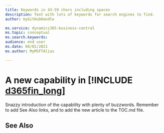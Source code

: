 ```yaml
---
title: Keywords in 43-59 chars including spaces
description: Text with lots of keywords for search engines to find.
author: myGitHubHandle

ms.service: dynamics365-business-central
ms.topic: conceptual
ms.search.keywords:
audience: end user
ms.date: 04/01/2021
ms.author: MyMSFTAlias

---
```

# A new capability in [!INCLUDE [d365fin_long](includes/d365fin_long_md.md)]

Snazzy introduction of the capability with plenty of buzzwords. Remember to add See Also links, and to add the new article to the TOC.md file.  

## See Also
